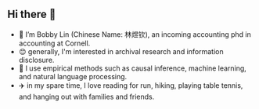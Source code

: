 ## Hi there 👋

- 🔭 I’m Bobby Lin (Chinese Name: 林煜钦), an incoming accounting phd in accounting at Cornell. 
- 😊 generally, I'm interested in archival research and information disclosure.
- 🎃 I use empirical methods such as causal inference, machine learning, and natural language processing.
- ✈️ in my spare time, I love reading for run, hiking, playing table tennis, and hanging out with families and friends.  
